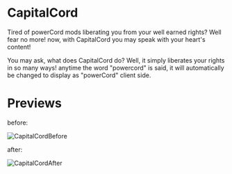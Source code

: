 # CapitalCord
Tired of powerCord mods liberating you from your well earned rights? Well fear no more! now, with CapitalCord you may speak with your heart's content!

You may ask, what does CapitalCord do? Well, it simply liberates your rights in so many ways! 
anytime the word "powercord" is said, it will automatically be changed to display as "powerCord" client side.

# Previews
before:

![CapitalCordBefore](https://user-images.githubusercontent.com/72703954/129499291-92d96e8f-07e3-43f9-9304-64d81be7ec47.png)

after:

![CapitalCordAfter](https://user-images.githubusercontent.com/72703954/129499313-c34c7d47-05b8-477a-888b-f118b0250623.png)



